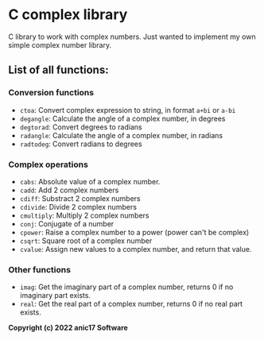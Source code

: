 # C complex library

C library to work with complex numbers. Just wanted to implement my own simple complex number library.

## List of all functions:

### Conversion functions
 - `ctoa`: Convert complex expression to string, in format `a+bi` or `a-bi`
 - `degangle`: Calculate the angle of a complex number, in degrees
 - `degtorad`: Convert degrees to radians
 - `radangle`: Calculate the angle of a complex number, in radians
 - `radtodeg`: Convert radians to degrees

### Complex operations
 - `cabs`: Absolute value of a complex number.
 - `cadd`: Add 2 complex numbers
 - `cdiff`: Substract 2 complex numbers
 - `cdivide`: Divide 2 complex numbers
 - `cmultiply`: Multiply 2 complex numbers
 - `conj`: Conjugate of a number
 - `cpower`: Raise a complex number to a power (power can't be complex)
 - `csqrt`: Square root of a complex number
 - `cvalue`: Assign new values to a complex number, and return that value.

### Other functions
 - `imag`: Get the imaginary part of a complex number, returns 0 if no imaginary part exists.
 - `real`: Get the real part of a complex number, returns 0 if no real part exists.



**Copyright (c) 2022 anic17 Software**
